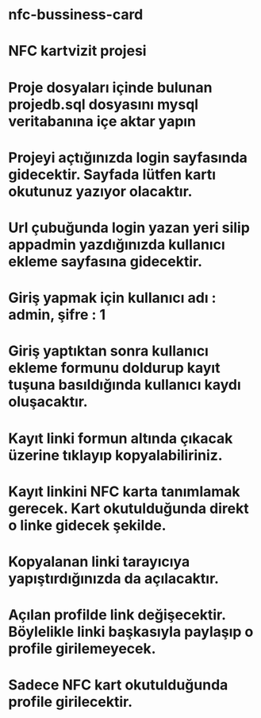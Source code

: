 # nfc-bussiness-card
# NFC kartvizit projesi
# Proje dosyaları içinde bulunan projedb.sql dosyasını mysql veritabanına içe aktar yapın
# Projeyi açtığınızda login sayfasında gidecektir. Sayfada lütfen kartı okutunuz yazıyor olacaktır.
# Url çubuğunda login yazan yeri silip appadmin yazdığınızda kullanıcı ekleme sayfasına gidecektir.
# Giriş yapmak için kullanıcı adı : admin, şifre : 1
# Giriş yaptıktan sonra kullanıcı ekleme formunu doldurup kayıt tuşuna basıldığında kullanıcı kaydı oluşacaktır.
# Kayıt linki formun altında çıkacak üzerine tıklayıp kopyalabiliriniz.
# Kayıt linkini NFC karta tanımlamak gerecek. Kart okutulduğunda direkt o linke gidecek şekilde.
# Kopyalanan linki tarayıcıya yapıştırdığınızda da açılacaktır. 
# Açılan profilde link değişecektir. Böylelikle linki başkasıyla paylaşıp o profile girilemeyecek. 
# Sadece NFC kart okutulduğunda profile girilecektir.

